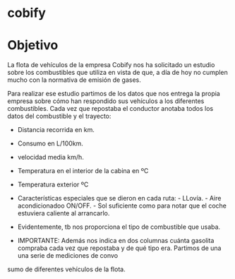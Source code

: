 # cobify

# Objetivo
La flota de vehículos de la empresa Cobify nos ha solicitado un estudio sobre los combustibles que utiliza en vista de que, a día de hoy no cumplen mucho con la normativa de emisión de gases.

Para realizar ese estudio partimos de los datos que nos entrega la propia empresa sobre cómo han respondido sus  vehículos a los diferentes combustibles. Cada vez que repostaba el conductor anotaba todos los datos del combustible y el trayecto:

- Distancia recorrida en km.
- Consumo en L/100km.
- velocidad media km/h.
- Temperatura en el interior de la cabina en ºC
- Temperatura exterior ºC
- Características especiales que se dieron en cada ruta:
        - LLovía.
        - Aire acondicionadoo ON/OFF.
        - Sol suficiente como para notar que el coche estuviera caliente al arrancarlo.
- Evidentemente, tb nos proporciona el tipo de combustible que usaba.

- IMPORTANTE: Además nos indica en dos columnas cuánta gasolita compraba cada vez que repostaba y de qué tipo era.
Partimos de una una serie de mediciones de convo

sumo de diferentes vehículos de la flota.